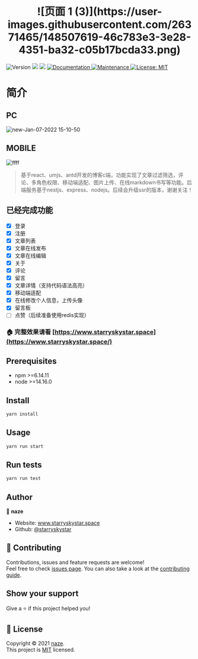 <h1 align="center">
![页面 1 (3)](https://user-images.githubusercontent.com/26371465/148507619-46c783e3-3e28-4351-ba32-c05b17bcda33.png)

</h1>
<p>
  <img alt="Version" src="https://img.shields.io/badge/version-1.0.0-blue.svg?cacheSeconds=2592000" />
  <img src="https://img.shields.io/badge/npm-%3E%3D6.14.11-blue.svg" />
  <img src="https://img.shields.io/badge/node-%3E%3D14.16.0-blue.svg" />
  <a href="https://github.com/starryskystar/blog-c#readme" target="_blank">
    <img alt="Documentation" src="https://img.shields.io/badge/documentation-yes-brightgreen.svg" />
  </a>
  <a href="https://github.com/starryskystar/blog-c/graphs/commit-activity" target="_blank">
    <img alt="Maintenance" src="https://img.shields.io/badge/Maintained%3F-yes-green.svg" />
  </a>
  <a href="https://github.com/starryskystar/blog-c/blob/master/LICENSE" target="_blank">
    <img alt="License: MIT" src="https://img.shields.io/github/license/starryskystar/Blog-c" />
  </a>
</p>

# 简介

## PC
![new-Jan-07-2022 15-10-50](https://user-images.githubusercontent.com/26371465/148506253-d6a48920-34cd-4955-a0ae-38c9c247dced.gif)


## MOBILE

![ffff](https://user-images.githubusercontent.com/26371465/145363841-2fc1e244-482b-4baf-9396-ff46716715c9.gif)



> 基于react、umjs、antd开发的博客c端，功能实现了文章过滤筛选，评论、多角色权限、移动端适配、图片上传、在线markdown书写等功能。后端服务基于nestjs、express、nodejs。后续会升级ssr的版本，谢谢关注！


## 已经完成功能

- [x] 登录  
- [x] 注册  
- [x] 文章列表
- [x] 文章在线发布
- [x] 文章在线编辑
- [x] 关于  
- [x] 评论
- [x] 留言
- [x] 文章详情（支持代码语法高亮）
- [x] 移动端适配
- [x] 在线修改个人信息，上传头像
- [x] 留言板  
- [ ] 点赞（后续准备使用redis实现）

### 🏠 完整效果请看 [https://www.starryskystar.space](https://www.starryskystar.space/)


## Prerequisites

- npm >=6.14.11
- node >=14.16.0

## Install

```sh
yarn install
```

## Usage

```sh
yarn run start
```

## Run tests

```sh
yarn run test
```

## Author

👤 **naze**

* Website: www.starryskystar.space
* Github: [@starryskystar](https://github.com/starryskystar)

## 🤝 Contributing

Contributions, issues and feature requests are welcome!<br />Feel free to check [issues page](https://github.com/starryskystar/blog-c/issues). You can also take a look at the [contributing guide](https://github.com/starryskystar/blog-c/blob/master/CONTRIBUTING.md).

## Show your support

Give a ⭐️ if this project helped you!

## 📝 License

Copyright © 2021 [naze](https://github.com/starryskystar).<br />
This project is [MIT](https://github.com/starryskystar/blog-c/blob/master/LICENSE) licensed.
